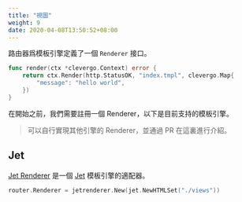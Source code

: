 ```yaml
---
title: "視圖"
weight: 9
date: 2020-04-08T13:50:52+08:00
---
```


路由器爲模板引擎定義了一個 `Renderer` 接口。

```go
func render(ctx *clevergo.Context) error {
    return ctx.Render(http.StatusOK, "index.tmpl", clevergo.Map{
        "message": "hello world",
    })
}
```

在開始之前，我們需要註冊一個 Renderer，以下是目前支持的模板引擎。

> 可以自行實現其他引擎的 Renderer，並通過 PR 在這裏進行介紹。

## Jet

[Jet Renderer](https://github.com/clevergo/jetrenderer) 是一個 [Jet](https://github.com/cloudykit/jet)  模板引擎的適配器。

```go
router.Renderer = jetrenderer.New(jet.NewHTMLSet("./views"))
```
